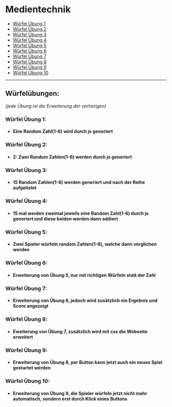# Medientechnik

- [Würfel Übung 1](./Ü1-10_Würfel/Ü1/index.html)
- [Würfel Übung 2](./Ü1-10_Würfel/Ü2/index.html)
- [Würfel Übung 3](./Ü1-10_Würfel/Ü3/index.html)
- [Würfel Übung 4](./Ü1-10_Würfel/Ü4/index.html)
- [Würfel Übung 5](./Ü1-10_Würfel/Ü5/index.html)
- [Würfel Übung 6](./Ü1-10_Würfel/Ü6/index.html)
- [Würfel Übung 7](./Ü1-10_Würfel/Ü7/index.html)
- [Würfel Übung 8](./Ü1-10_Würfel/Ü8/index.html)
- [Würfel Übung 9](./Ü1-10_Würfel/Ü9/index.html)
- [Würfel Übung 10](./Ü1-10_Würfel/Ü10/index.html)

---

## Würfelübungen:
*(jede Übung ist die Erweiterung der vorherigen)*



### Würfel Übung 1:
- #### Eine Random Zahl(1-6) wird durch js generiert
### Würfel Übung 2:
- #### 2: Zwei Random Zahlen(1-6) werden durch js generiert
### Würfel Übung 3:
- #### 15 Random Zahlen(1-6) werden generiert und nach der Reihe aufgelistet
### Würfel Übung 4:
- #### 15 mal werden zweimal jeweils eine Random Zahl(1-6) durch js generiert und diese beiden werden dann addiert
### Würfel Übung 5:
- #### Zwei Spieler würfeln random Zahlen(1-6), welche dann verglichen werden
### Würfel Übung 6:
- #### Erweiterung von Übung 5, nur mit richtigen Würfeln statt der Zahl
### Würfel Übung 7:
- #### Erweiterung von Übung 6, jedoch wird zusätzlich ein Ergebnis und Score angezeigt
### Würfel Übung 8:
- #### Eweiterung von Übung 7, zusätzlich wird mit css die Webseite erweitert
### Würfel Übung 9:
- #### Erweiterung von Übung 8, per Button kann jetzt auch ein neues Spiel gestartet werden 
### Würfel Übung 10:
- #### Erweiterung von Übung 9, die Spieler würfeln jetzt nicht mehr automatisch, sondern erst durch Klick eines Buttons
